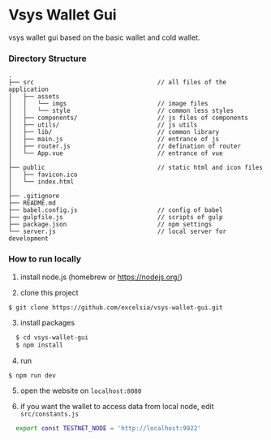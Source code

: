 # Vsys Wallet Gui

vsys wallet gui based on the basic wallet and cold wallet.

### Directory Structure

```
.
├── src                                  // all files of the application
│   ├── assets
│   │   └── imgs                         // image files
│   │   └── style                        // common less styles
│   ├── components/                      // js files of components
│   ├── utils/                           // js utils
│   ├── lib/                             // common library
│   ├── main.js                          // entrance of js
│   ├── router.js                        // defination of router
│   └── App.vue                          // entrance of vue
│
├── public                               // static html and icon files
│   ├── favicon.ico
│   └── index.html
│
├── .gitignore
├── README.md
├── babel.config.js                      // config of babel
├── gulpfile.js                          // scripts of gulp
├── package.json                         // npm settings
└── server.js                            // local server for development
```

### How to run locally

  1. install node.js (homebrew or https://nodejs.org/)

  2. clone this project

``` bash
$ git clone https://github.com/excelsia/vsys-wallet-gui.git
```

  3. install packages

```bash
  $ cd vsys-wallet-gui
  $ npm install
```

  4. run

```
$ npm run dev
```
  5. open the website on ```localhost:8080```

  6. if you want the wallet to access data from local node, edit ```src/constants.js```

```bash
  export const TESTNET_NODE = 'http://localhost:9922'
```
